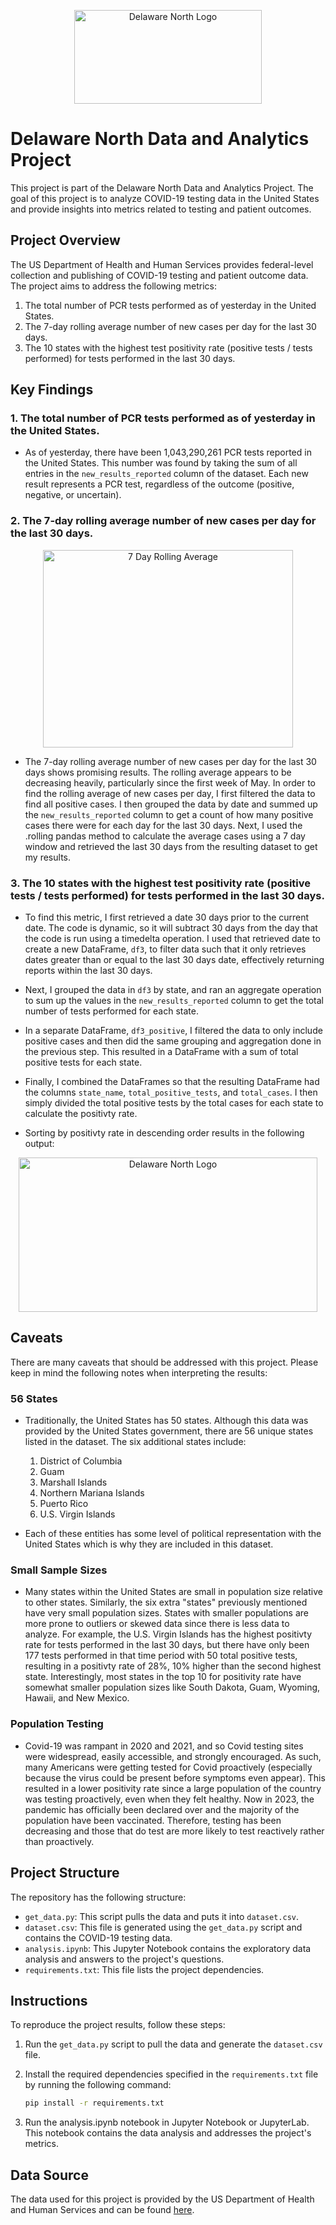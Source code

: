 <p align="center">
  <img src="https://cdn.phenompeople.com/CareerConnectResources/DELAA003Y/social/1200x630-1638972215979.jpg" alt="Delaware North Logo" style="width:300px; height:150px;">
</p>

# Delaware North Data and Analytics Project

This project is part of the Delaware North Data and Analytics Project. The goal of this project is to analyze COVID-19 testing data in the United States and provide insights into metrics related to testing and patient outcomes.

## Project Overview

The US Department of Health and Human Services provides federal-level collection and publishing of COVID-19 testing and patient outcome data. The project aims to address the following metrics:

1. The total number of PCR tests performed as of yesterday in the United States.
2. The 7-day rolling average number of new cases per day for the last 30 days.
3. The 10 states with the highest test positivity rate (positive tests / tests performed) for tests performed in the last 30 days.

## Key Findings

### 1. The total number of PCR tests performed as of yesterday in the United States.
- As of yesterday, there have been 1,043,290,261 PCR tests reported in the United States. This number was found by taking the sum of all entries in the `new_results_reported` column of the dataset. Each new result represents a PCR test, regardless of the outcome (positive, negative, or uncertain).

### 2. The 7-day rolling average number of new cases per day for the last 30 days.
<p align="center">
  <img src="https://i.imgur.com/TaCUdyy.png" alt="7 Day Rolling Average" style="width:400px; height:316px;">
</p>

- The 7-day rolling average number of new cases per day for the last 30 days shows promising results. The rolling average appears to be decreasing heavily, particularly since the first week of May. In order to find the rolling average of new cases per day, I first filtered the data to find all positive cases. I then grouped the data by date and summed up the `new_results_reported` column to get a count of how many positive cases there were for each day for the last 30 days. Next, I used the .rolling pandas method to calculate the average cases using a 7 day window and retrieved the last 30 days from the resulting dataset to get my results.

### 3. The 10 states with the highest test positivity rate (positive tests / tests performed) for tests performed in the last 30 days.
- To find this metric, I first retrieved a date 30 days prior to the current date. The code is dynamic, so it will subtract 30 days from the day that the code is run using a timedelta operation. I used that retrieved date to create a new DataFrame, `df3`, to filter data such that it only retrieves dates greater than or equal to the last 30 days date, effectively returning reports within the last 30 days.

- Next, I grouped the data in `df3` by state, and ran an aggregate operation to sum up the values in the `new_results_reported` column to get the total number of tests performed for each state.

- In a separate DataFrame, `df3_positive`, I filtered the data to only include positive cases and then did the same grouping and aggregation done in the previous step. This resulted in a DataFrame with a sum of total positive tests for each state.

- Finally, I combined the DataFrames so that the resulting DataFrame had the columns `state_name`, `total_positive_tests`, and `total_cases`. I then simply divided the total positive tests by the total cases for each state to calculate the positivty rate.

- Sorting by positivty rate in descending order results in the following output:
<p align="center">
  <img src="https://i.imgur.com/WNvKdhZ.png" alt="Delaware North Logo" style="width:478px; height:247px;">
</p>

## Caveats
There are many caveats that should be addressed with this project. Please keep in mind the following notes when interpreting the results:
### 56 States
- Traditionally, the United States has 50 states. Although this data was provided by the United States government, there are 56 unique states listed in the dataset. The six additional states include:
    1. District of Columbia
    2. Guam
    3. Marshall Islands
    4. Northern Mariana Islands
    5. Puerto Rico
    6. U.S. Virgin Islands

- Each of these entities has some level of political representation with the United States which is why they are included in this dataset.

### Small Sample Sizes
- Many states within the United States are small in population size relative to other states. Similarly, the six extra "states" previously mentioned have very small population sizes. States with smaller populations are more prone to outliers or skewed data since there is less data to analyze.  For example, the U.S. Virgin Islands has the highest positivty rate for tests performed in the last 30 days, but there have only been 177 tests performed in that time period with 50 total positive tests, resulting in a positivty rate of 28%, 10% higher than the second highest state. Interestingly, most states in the top 10 for positivity rate have somewhat smaller population sizes like South Dakota, Guam, Wyoming, Hawaii, and New Mexico.

### Population Testing
- Covid-19 was rampant in 2020 and 2021, and so Covid testing sites were widespread, easily accessible, and strongly encouraged. As such, many Americans were getting tested for Covid proactively (especially because the virus could be present before symptoms even appear). This resulted in a lower positivity rate since a large population of the country was testing proactively, even when they felt healthy. Now in 2023, the pandemic has officially been declared over and the majority of the population have been vaccinated. Therefore, testing has been decreasing and those that do test are more likely to test reactively rather than proactively. 

## Project Structure

The repository has the following structure:

- `get_data.py`: This script pulls the data and puts it into `dataset.csv`.
- `dataset.csv`: This file is generated using the `get_data.py` script and contains the COVID-19 testing data.
- `analysis.ipynb`: This Jupyter Notebook contains the exploratory data analysis and answers to the project's questions.
- `requirements.txt`: This file lists the project dependencies.

## Instructions

To reproduce the project results, follow these steps:

1. Run the `get_data.py` script to pull the data and generate the `dataset.csv` file.
2. Install the required dependencies specified in the `requirements.txt` file by running the following command:

   ```bash
   pip install -r requirements.txt
    ```
3. Run the analysis.ipynb notebook in Jupyter Notebook or JupyterLab. This notebook contains the data analysis and addresses the project's metrics.

## Data Source

The data used for this project is provided by the US Department of Health and Human Services and can be found [here](https://healthdata.gov/dataset/COVID-19-Diagnostic-Laboratory-Testing-PCR-Testing/j8mb-icvb).